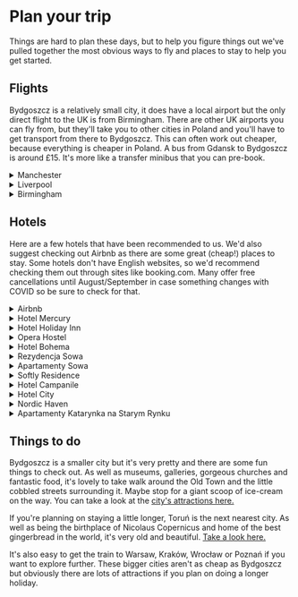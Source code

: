 <h1>Plan your trip</h1>
<p>Things are hard to plan these days, but to help you figure things out we've pulled together the most obvious ways to fly and places to stay to help you get started.</p>

<h2>Flights</h2>
<p>Bydgoszcz is a relatively small city, it does have a local airport but the only direct flight to the UK is from Birmingham. There are other UK airports you can fly from, but they'll take you to other cities in Poland and you'll have to get transport from there to Bydgoszcz. This can often work out cheaper, because everything is cheaper in Poland. A bus from Gdansk to Bydgoszcz is around £15. It's more like a transfer minibus that you can pre-book.</p>
<details class="expando">
    <summary class="expando__summary">Manchester</summary>
    <div class="expando__all">
        <p>
            <b>Lands at:</b> Gdansk<br>
            Gdansk is about 2-3 hours drive / train to Bydgoszcz.
        </p>
        <p>
            <b>Flying with:</b> Ryanair<br>
            <b>Flying time:</b> 2h 15m<br>
            Flights are generally available on a Tuesday, Thursday and Sunday, so a little more flexibility than the other flights.
        </p>
    </div>
</details>
<details class="expando">
    <summary class="expando__summary">Liverpool</summary>
    <div class="expando__all">
        <p>
            <b>Lands at:</b> Poznan<br>
            Poznan is about 90 minutes drive / train to Bydgoszcz.
        </p>
        <p>
            <b>Flying with:</b> Ryanair<br>
            <b>Flying time:</b> 2h 15m<br>
            Flights are generally available on a Thursday and Sunday, so this is the best option for a long weekend.
        </p>
    </div>
</details>
<details class="expando">
    <summary class="expando__summary">Birmingham</summary>
    <div class="expando__all">
        <p>
            <b>Lands at:</b> Bydgoszcz<br>
            You're basically there, 20 mins by car or train to get into the city.
        </p>
        <p>
            <b>Flying with:</b> Ryanair<br>
            <b>Flying time:</b> 2h 15m<br>
            Flights are generally available on a Tuesday, Thursday and Saturday.
        </p>
    </div>
</details>

<h2>Hotels</h2>
<p>Here are a few hotels that have been recommended to us. We'd also suggest checking out Airbnb as there are some great (cheap!) places to stay. Some hotels don't have English websites, so we'd recommend checking them out through sites like booking.com. Many offer free cancellations until August/September in case something changes with COVID so be sure to check for that.</p>
<details class="expando">
    <summary class="expando__summary">Airbnb</summary>
    <div class="expando__all">
        <a class="extlink" href="https://www.airbnb.co.uk/s/bydgoszcz/homes?tab_id=home_tab&refinement_paths%5B%5D=%2Fhomes&flexible_trip_dates%5B%5D=february&flexible_trip_dates%5B%5D=march&flexible_trip_lengths%5B%5D=weekend_trip&date_picker_type=calendar&checkin=2022-09-08&checkout=2022-09-11&adults=1&source=structured_search_input_header&search_type=filter_change" target="_blank">View Search Results</a><br>
        <p>If you like Airbnb, there's some excellent places to stay for very low prices. If you're not familiar with using Airbnb maybe do a little research first.</p>
    </div>
</details>
<details class="expando">
    <summary class="expando__summary">Hotel Mercury</summary>
    <div class="expando__all">
        <a class="extlink" href="http://www.booking.com/Share-vRZq1v" target="_blank">View Website</a><br>
        <p>City Centre Location<br>
        <b>Taxi to venue:</b> 12 mins to venue<br>
        <b>Prices starting from (estimate):</b> £45 per night</p>
    </div>
</details>
<details class="expando">
    <summary class="expando__summary">Hotel Holiday Inn</summary>
    <div class="expando__all">
       <a class="extlink" href="http://www.booking.com/Share-cjTJzP" target="_blank">View Website</a>
        <p>I mean, it's a Holiday Inn, you know what to expect<br>
        City Centre Location<br>
        <b>Taxi to venue:</b> 15 mins to venue<br>
        <b>Prices starting from (estimate):</b> £33 per night</p>
    </div>
</details>
<details class="expando">
    <summary class="expando__summary">Opera Hostel</summary>
    <div class="expando__all">
        <a class="extlink" href="http://www.booking.com/Share-qpbwoW" target="_blank">View Website</a>
        <p>Don't let the fact that it's a hostel put you off, it's surprisingly nice - more like a hotel and very cheap.<br>
        0.2mi to City Centre<br>
        <b>Taxi to venue:</b> 11 mins to venue<br>
        <b>Prices starting from (estimate):</b> £36 per night</p>
    </div>
</details>
<details class="expando">
    <summary class="expando__summary">Hotel Bohema</summary>
    <div class="expando__all">
        <a class="extlink" href="http://www.booking.com/Share-72lIpnz" target="_blank">View Website</a><br>
        <p>Boutique Hotel.<br>
        0.4mi to City Centre<br>
        <b>Taxi to venue:</b> 15 mins to venue<br>
        <b>Prices starting from (estimate):</b> £123 per night</p>
    </div>
</details>
<details class="expando">
    <summary class="expando__summary">Rezydencja Sowa</summary>
    <div class="expando__all">
        <a class="extlink" href="http://www.booking.com/Share-vDp5mr7" target="_blank">View Website</a>
        <p>Sowa has a special place in our heart, it's a chain of ice-cream / dessert restraunts and actually who will be making our wedding cake, so you know the food there will be good!<br>
        City Centre Location<br>
        <b>Taxi to venue:</b> 13 mins to venue<br>
        <b>Prices starting from (estimate):</b> £45 per night</p>
    </div>
</details>
<details class="expando">
    <summary class="expando__summary">Apartamenty Sowa</summary>
    <div class="expando__all">
        <a class="extlink" href="http://www.booking.com/Share-nK1woY" target="_blank">View Website</a>
        <p>This is the apartment alternative of the hotel described above, good if you're not the breakfast type and want a few more facilities available to cook for yourself etc.<br>
        City Centre Location<br>
        <b>Taxi to venue:</b> 13 mins to venue<br>
        <b>Prices starting from (estimate):</b> £92 per night</p>
    </div>
</details>
<details class="expando">
    <summary class="expando__summary">Softly Residence</summary>
    <div class="expando__all">
        <a class="extlink" href="http://www.booking.com/Share-FJSxhA" target="_blank">View Website</a>
        <p>City Centre Location<br>
        <b>Taxi to venue:</b> 14 mins to venue<br>
        <b>Prices starting from (estimate):</b> £47 per night</p>
    </div>
</details>
<details class="expando">
    <summary class="expando__summary">Hotel Campanile</summary>
    <div class="expando__all">
        <a class="extlink" href="http://www.booking.com/Share-yNkO3w4" target="_blank">View Website</a>
        <p>0.9mi to City Centre<br>
        <b>Taxi to venue:</b> 14 mins to venue<br>
        <b>Prices starting from (estimate):</b> £33 per night</p>
    </div>
</details>
<details class="expando">
    <summary class="expando__summary">Hotel City</summary>
    <div class="expando__all">
        <a class="extlink" href="http://www.booking.com/Share-MEKXyJn" target="_blank">View Website</a>
        <p>0.4mi to City Centre<br>
        <b>Taxi to venue:</b> 13 mins to venue<br>
        <b>Prices starting from (estimate):</b> £72 per night</p>
    </div>
</details>
<details class="expando">
    <summary class="expando__summary">Nordic Haven</summary>
    <div class="expando__all">
        <a class="extlink" href="http://www.booking.com/Share-HzZPsX" target="_blank">View Website</a>
        <p>I bet the name caught your attention! Decribed as a 'deluxe apartment' it's a high rise that'll offer nice views right in the city centre.<br>
        City Centre Location<br>
        <b>Taxi to venue:</b> 11 mins to venue<br>
        <b>Prices starting from (estimate):</b> £150 per night</p>
    </div>
</details>
<details class="expando">
    <summary class="expando__summary">Apartamenty Katarynka na Starym Rynku</summary>
    <div class="expando__all">
        <a class="extlink" href="http://www.booking.com/Share-9r1EAG" target="_blank">View Website</a>
        <p>Apartments<br>
        City Centre Location<br>
        <b>Taxi to venue:</b> 13 mins to venue<br>
        <b>Prices starting from (estimate):</b> £88 per night</p>
    </div>
</details>

<h2>Things to do</h2>
<p>Bydgoszcz is a smaller city but it's very pretty and there are some fun things to check out. As well as museums, galleries, gorgeous churches and fantastic food, it's lovely to take walk around the Old Town and the little cobbled streets surrounding it. Maybe stop for a giant scoop of ice-cream on the way. You can take a look at the <a href="https://visitbydgoszcz.pl/en/explore/what-to-see">city's attractions here.</a> </p>

<p>If  you're planning on staying a little longer, Toruń is the next nearest city. As well as being the birthplace of Nicolaus Copernicus and home of the best gingerbread in the world, it's very old and beautiful. <a href="https://www.torun.pl/en">Take a look here.</a></p>

<p>It's also easy to get the train to Warsaw, Kraków, Wrocław or Poznań if you want to explore further. These bigger cities aren't as cheap as Bydgoszcz but obviously there are lots of attractions if you plan on doing a longer holiday.</p>